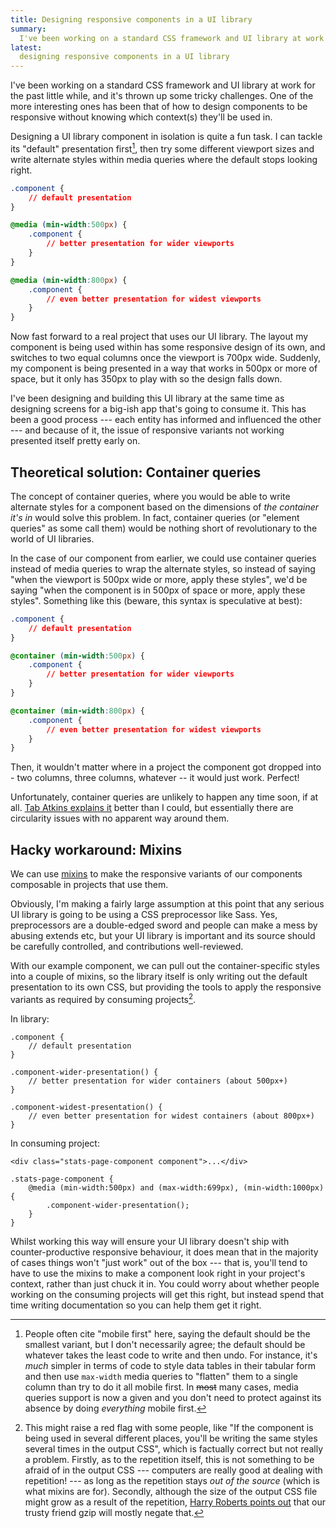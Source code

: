 ```yaml
---
title: Designing responsive components in a UI library
summary:
  I've been working on a standard CSS framework and UI library at work for the past little while, and it's thrown up some tricky challenges. One of the more interesting ones has been that of how to design components to be responsive without knowing which context(s) they'll be used in.
latest:
  designing responsive components in a UI library
---
```


I've been working on a standard CSS framework and UI library at work for the past little while, and it's thrown up some tricky challenges. One of the more interesting ones has been that of how to design components to be responsive without knowing which context(s) they'll be used in.

Designing a UI library component in isolation is quite a fun task. I can tackle its "default" presentation first[^firstmaybe], then try some different viewport sizes and write alternate styles within media queries where the default stops looking right.

[^firstmaybe]: People often cite "mobile first" here, saying the default should be the smallest variant, but I don't necessarily agree; the default should be whatever takes the least code to write and then undo. For instance, it's *much* simpler in terms of code to style data tables in their tabular form and then use `max-width` media queries to "flatten" them to a single column than try to do it all mobile first. In <del>most</del> many cases, media queries support is now a given and you don't need to protect against its absence by doing *everything* mobile first.

~~~css
.component {
	// default presentation
}

@media (min-width:500px) {
	.component {
		// better presentation for wider viewports
	}
}

@media (min-width:800px) {
	.component {
		// even better presentation for widest viewports
	}
}
~~~

Now fast forward to a real project that uses our UI library. The layout my component is being used within has some responsive design of its own, and switches to two equal columns once the viewport is 700px wide. Suddenly, my component is being presented in a way that works in 500px or more of space, but it only has 350px to play with so the design falls down.

I've been designing and building this UI library at the same time as designing screens for a big-ish app that's going to consume it. This has been a good process --- each entity has informed and influenced the other --- and because of it, the issue of responsive variants not working presented itself pretty early on.

## Theoretical solution: Container queries

The concept of container queries, where you would be able to write alternate styles for a component based on the dimensions of *the container it's in* would solve this problem. In fact, container queries (or "element queries" as some call them) would be nothing short of revolutionary to the world of UI libraries.

In the case of our component from earlier, we could use container queries instead of media queries to wrap the alternate styles, so instead of saying "when the viewport is 500px wide or more, apply these styles", we'd be saying "when the component is in 500px of space or more, apply these styles". Something like this (beware, this syntax is speculative at best):

~~~css
.component {
	// default presentation
}

@container (min-width:500px) {
	.component {
		// better presentation for wider viewports
	}
}

@container (min-width:800px) {
	.component {
		// even better presentation for widest viewports
	}
}
~~~

Then, it wouldn't matter where in a project the component got dropped into - two columns, three columns, whatever -- it would just work. Perfect!

Unfortunately, container queries are unlikely to happen any time soon, if at all. [Tab Atkins explains it](http://www.xanthir.com/b4VG0) better than I could, but essentially there are circularity issues with no apparent way around them.

## Hacky workaround: Mixins

We can use [mixins](https://sass-lang.com/documentation/at-rules/mixin) to make the responsive variants of our components composable in projects that use them.

Obviously, I'm making a fairly large assumption at this point that any serious UI library is going to be using a CSS preprocessor like Sass. Yes, preprocessors are a double-edged sword and people can make a mess by abusing extends etc, but your UI library is important and its source should be carefully controlled, and contributions well-reviewed.

With our example component, we can pull out the container-specific styles into a couple of mixins, so the library itself is only writing out the default presentation to its own CSS, but providing the tools to apply the responsive variants as required by consuming projects[^repetition].

[^repetition]: This might raise a red flag with some people, like "If the component is being used in several different places, you'll be writing the same styles several times in the output CSS", which is factually correct but not really a problem. Firstly, as to the repetition itself, this is not something to be afraid of in the output CSS --- computers are really good at dealing with repetition! --- as long as the repetition stays *out of the source* (which is what mixins are for). Secondly, although the size of the output CSS file might grow as a result of the repetition, [Harry Roberts points out](http://csswizardry.com/2016/02/mixins-better-for-performance/) that our trusty friend gzip will mostly negate that.

In library:

~~~less
.component {
	// default presentation
}

.component-wider-presentation() {
	// better presentation for wider containers (about 500px+)
}

.component-widest-presentation() {
	// even better presentation for widest containers (about 800px+)
}
~~~

In consuming project:

~~~markup
<div class="stats-page-component component">...</div>
~~~

~~~less
.stats-page-component {
	@media (min-width:500px) and (max-width:699px), (min-width:1000px) {
		.component-wider-presentation();
	}
}
~~~

Whilst working this way will ensure your UI library doesn't ship with counter-productive responsive behaviour, it does mean that in the majority of cases things won't "just work" out of the box --- that is, you'll tend to have to use the mixins to make a component look right in your project's context, rather than just chuck it in. You could worry about whether people working on the consuming projects will get this right, but instead spend that time writing documentation so you can help them get it right.

